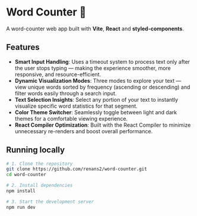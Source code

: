 # Word Counter 📝

A word-counter web app built with **Vite**, **React** and **styled-components**.

## Features

* **Smart Input Handling**: Uses a timeout system to process text only after the user stops typing — making the experience smoother, more responsive, and resource-efficient.
* **Dynamic Visualization Modes**: Three modes to explore your text — view unique words sorted by frequency (ascending or descending) and filter words easily through a search input.
* **Text Selection Insights**: Select any portion of your text to instantly visualize specific word statistics for that segment.
* **Color Theme Switcher**: Seamlessly toggle between light and dark themes for a comfortable viewing experience.
* **React Compiler Optimization**: Built with the React Compiler to minimize unnecessary re-renders and boost overall performance.

## Running locally

```bash
# 1. Clone the repository
git clone https://github.com/renans2/word-counter.git
cd word-counter

# 2. Install dependencies
npm install

# 3. Start the development server
npm run dev
```
